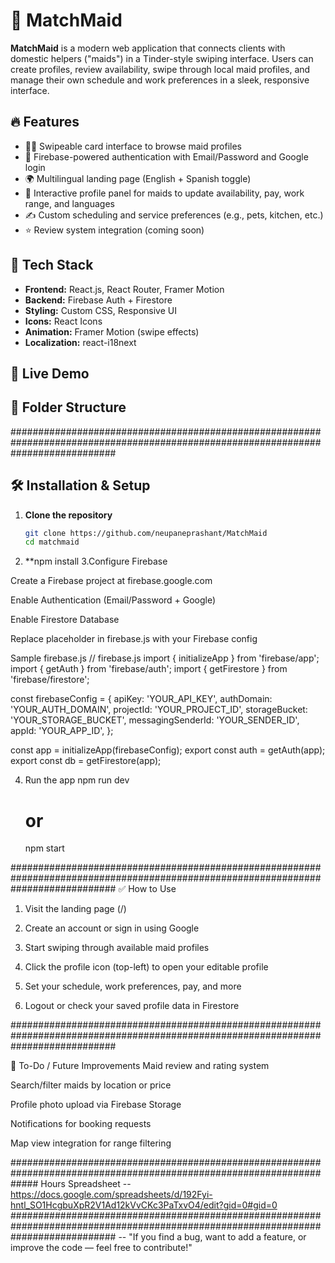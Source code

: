 # 🧹 MatchMaid

**MatchMaid** is a modern web application that connects clients with domestic helpers ("maids") in a Tinder-style swiping interface. Users can create profiles, review availability, swipe through local maid profiles, and manage their own schedule and work preferences in a sleek, responsive interface.

## 🔥 Features

- 💁‍♀️ Swipeable card interface to browse maid profiles
- 🔐 Firebase-powered authentication with Email/Password and Google login
- 🌍 Multilingual landing page (English + Spanish toggle)
- 👤 Interactive profile panel for maids to update availability, pay, work range, and languages
- ✍️ Custom scheduling and service preferences (e.g., pets, kitchen, etc.)
- ⭐ Review system integration (coming soon)

## 🧰 Tech Stack

- **Frontend:** React.js, React Router, Framer Motion
- **Backend:** Firebase Auth + Firestore
- **Styling:** Custom CSS, Responsive UI
- **Icons:** React Icons
- **Animation:** Framer Motion (swipe effects)
- **Localization:** react-i18next

## 🚀 Live Demo

## 📂 Folder Structure

###################################################################################################################################

## 🛠️ Installation & Setup

1. **Clone the repository**
   ```bash
   git clone https://github.com/neupaneprashant/MatchMaid
   cd matchmaid
2. **npm install
3.Configure Firebase

  Create a Firebase project at firebase.google.com
  
  Enable Authentication (Email/Password + Google)
  
  Enable Firestore Database
  
  Replace placeholder in firebase.js with your Firebase config

  Sample firebase.js
// firebase.js
import { initializeApp } from 'firebase/app';
import { getAuth } from 'firebase/auth';
import { getFirestore } from 'firebase/firestore';

const firebaseConfig = {
  apiKey: 'YOUR_API_KEY',
  authDomain: 'YOUR_AUTH_DOMAIN',
  projectId: 'YOUR_PROJECT_ID',
  storageBucket: 'YOUR_STORAGE_BUCKET',
  messagingSenderId: 'YOUR_SENDER_ID',
  appId: 'YOUR_APP_ID',
};

const app = initializeApp(firebaseConfig);
export const auth = getAuth(app);
export const db = getFirestore(app);

4. Run the app
    npm run dev
    # or
    npm start

###################################################################################################################################
✅ How to Use
1. Visit the landing page (/)

2. Create an account or sign in using Google

3. Start swiping through available maid profiles

4. Click the profile icon (top-left) to open your editable profile

5. Set your schedule, work preferences, pay, and more

6. Logout or check your saved profile data in Firestore

###################################################################################################################################

🧪 To-Do / Future Improvements
 Maid review and rating system

 Search/filter maids by location or price

 Profile photo upload via Firebase Storage

 Notifications for booking requests

 Map view integration for range filtering

 #####################################################################################################################
Hours Spreadsheet -- https://docs.google.com/spreadsheets/d/192Fyi-hntl_SO1HcgbuXpR2V1Ad12kVvCKc3PaTxvO4/edit?gid=0#gid=0
###################################################################################################################################
-- "If you find a bug, want to add a feature, or improve the code — feel free to contribute!"

